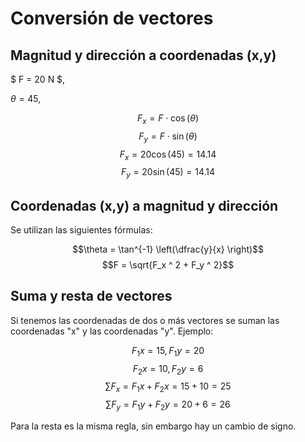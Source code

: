 # Conversión de vectores

## Magnitud y dirección a coordenadas (x,y)

$ F = 20 N $,

$\theta = 45$,

$$F_x= F \cdot \cos(\theta)$$
$$F_y= F \cdot \sin(\theta)$$
$$F_x= 20 \cos(45)=14.14$$
$$F_y= 20 \sin(45)=14.14$$

## Coordenadas (x,y) a magnitud y dirección

Se utilizan las siguientes fórmulas:

$$\theta = \tan^{-1} \left(\dfrac{y}{x} \right)$$
$$F = \sqrt{F_x ^ 2 + F_y ^ 2}$$

## Suma y resta de vectores

Si tenemos las coordenadas de dos o más vectores se suman las coordenadas "x" y las coordenadas "y". Ejemplo:

$$F_1x = 15, F_1y =20$$
$$F_2x = 10, F_2y =6$$
$$\sum F_x = F_1x + F_2x = 15 + 10=25$$
$$\sum F_y = F_1y + F_2y = 20 + 6=26$$

Para la resta es la misma regla, sin embargo hay un cambio de signo.